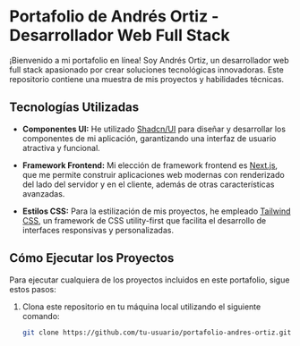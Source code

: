 # Portafolio de Andrés Ortiz - Desarrollador Web Full Stack

¡Bienvenido a mi portafolio en línea! Soy Andrés Ortiz, un desarrollador web full stack apasionado por crear soluciones tecnológicas innovadoras. Este repositorio contiene una muestra de mis proyectos y habilidades técnicas.

## Tecnologías Utilizadas

- **Componentes UI:** He utilizado [Shadcn/UI](https://shadcn-ui.com/) para diseñar y desarrollar los componentes de mi aplicación, garantizando una interfaz de usuario atractiva y funcional.

- **Framework Frontend:** Mi elección de framework frontend es [Next.js](https://nextjs.org/), que me permite construir aplicaciones web modernas con renderizado del lado del servidor y en el cliente, además de otras características avanzadas.

- **Estilos CSS:** Para la estilización de mis proyectos, he empleado [Tailwind CSS](https://tailwindcss.com/), un framework de CSS utility-first que facilita el desarrollo de interfaces responsivas y personalizadas.



## Cómo Ejecutar los Proyectos

Para ejecutar cualquiera de los proyectos incluidos en este portafolio, sigue estos pasos:

1. Clona este repositorio en tu máquina local utilizando el siguiente comando:

   ```bash
   git clone https://github.com/tu-usuario/portafolio-andres-ortiz.git
